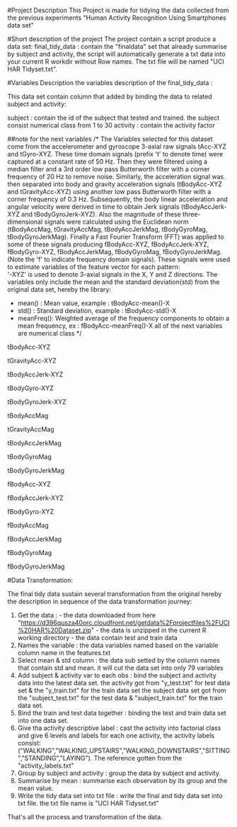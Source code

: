 #Project Description
This Project is made for tidying the data collected from the previous experiments "Human Activity Recognition Using Smartphones data set"

#Short description of the project
The project contain a script produce a data set:
final_tidy_data : contain the "finaldata" set that already summarise by subject and activity, the script will automatically generate a 
					 txt data into your current R workdir without Row names. The txt file will be named "UCI HAR Tidyset.txt".

					 
#Variables Description
the variables description of the final_tidy_data :

This data set contain column that added by binding the data to related subject and activity:

subject : contain the id of the subject that tested and trained. the subject consist numerical class from 1 to 30
activity : contain the activity factor

##note for the next variables
/*
The Variables selected for this dataset come from the accelerometer and gyroscope 3-axial raw signals tAcc-XYZ and tGyro-XYZ. These time domain signals (prefix 't' to denote time) were captured at a constant rate of 50 Hz. Then they were filtered using a median filter and a 3rd order low pass Butterworth filter with a corner frequency of 20 Hz to remove noise. Similarly, the acceleration signal was then separated into body and gravity acceleration signals (tBodyAcc-XYZ and tGravityAcc-XYZ) using another low pass Butterworth filter with a corner frequency of 0.3 Hz. 
Subsequently, the body linear acceleration and angular velocity were derived in time to obtain Jerk signals (tBodyAccJerk-XYZ and tBodyGyroJerk-XYZ). Also the magnitude of these three-dimensional signals were calculated using the Euclidean norm (tBodyAccMag, tGravityAccMag, tBodyAccJerkMag, tBodyGyroMag, tBodyGyroJerkMag). 
Finally a Fast Fourier Transform (FFT) was applied to some of these signals producing fBodyAcc-XYZ, fBodyAccJerk-XYZ, fBodyGyro-XYZ, fBodyAccJerkMag, fBodyGyroMag, fBodyGyroJerkMag. (Note the 'f' to indicate frequency domain signals). 
These signals were used to estimate variables of the feature vector for each pattern:  
'-XYZ' is used to denote 3-axial signals in the X, Y and Z directions.
The variables only include the mean and the standard deviation(std) from the original data set, hereby the library:
- mean() : Mean value, example : tBodyAcc-mean()-X
- std()  : Standard deviation, example : tBodyAcc-std()-X
- meanFreq():  Weighted average of the frequency components to obtain a mean frequency, ex : fBodyAcc-meanFreq()-X
all of the next variables are numerical class
*/

tBodyAcc-XYZ

tGravityAcc-XYZ

tBodyAccJerk-XYZ

tBodyGyro-XYZ

tBodyGyroJerk-XYZ

tBodyAccMag

tGravityAccMag

tBodyAccJerkMag

tBodyGyroMag

tBodyGyroJerkMag

fBodyAcc-XYZ

fBodyAccJerk-XYZ

fBodyGyro-XYZ

fBodyAccMag

fBodyAccJerkMag

fBodyGyroMag

fBodyGyroJerkMag


#Data Transformation:

The final tidy data sustain several transformation from the original hereby the description in sequence of the data transformation journey:
1. Get the data : - the data downloaded from here "https://d396qusza40orc.cloudfront.net/getdata%2Fprojectfiles%2FUCI%20HAR%20Dataset.zip" 
				 - the data is unzipped in the current R working directory
				 - the data contain test and train data
2. Names the variable : the data variables named based on the variable column name in the features.txt
3. Select mean & std column : the data sub setted by the column names that contain std and mean. it will cut the data set into only 79 variables
4. Add subject & activity var to each obs : bind the subject and activity data into the latest data set. the activity got from "y_test.txt" for test data set & the "y_train.txt" for the train data set
											the subject data set got from the "subject_test.txt" for the test data & "subject_train.txt" for the train data set.
5. Bind the train and test data together : binding the test and train data set into one data set.
6. Give tha activity descriptive label : cast the activity into factorial class and give 6 levels and labels for each one activity, the activity labels consist: 
										 ("WALKING","WALKING_UPSTAIRS","WALKING_DOWNSTAIRS","SITTING","STANDING","LAYING"). The reference gotten from the "activity_labels.txt"
7. Group by subject and activity : group the data by subject and activity.
8. Summarise by mean : summarise each observation by its group and the mean value.
9. Write the tidy data set into txt file : write the final and tidy data set into txt file. the txt file name is "UCI HAR Tidyset.txt"


That's all the process and transformation of the data.